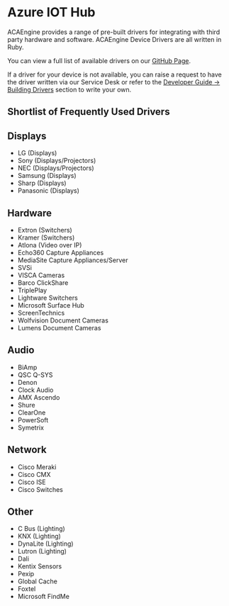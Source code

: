 # Azure IOT Hub

ACAEngine provides a range of pre-built drivers for integrating with third party hardware and software. ACAEngine Device Drivers are all written in Ruby.

You can view a full list of available drivers on our [GitHub Page](https://github.com/acaprojects/ruby-engine-drivers).

If a driver for your device is not available, you can raise a request to have the driver written via our Service Desk or refer to the [Developer Guide -&gt; Building Drivers](https://docs.acaengine.com/developer-guide/drivers) section to write your own.

## Shortlist of Frequently Used Drivers

## Displays

* LG \(Displays\)
* Sony \(Displays/Projectors\)
* NEC \(Displays/Projectors\)
* Samsung \(Displays\)
* Sharp \(Displays\)
* Panasonic \(Displays\)

## Hardware

* Extron \(Switchers\)
* Kramer \(Switchers\)
* Atlona \(Video over IP\)
* Echo360 Capture Appliances
* MediaSite Capture Appliances/Server
* SVSi
* VISCA Cameras
* Barco ClickShare
* TriplePlay
* Lightware Switchers
* Microsoft Surface Hub
* ScreenTechnics
* Wolfvision Document Cameras
* Lumens Document Cameras

## Audio

* BiAmp
* QSC Q-SYS
* Denon
* Clock Audio
* AMX Ascendo
* Shure
* ClearOne
* PowerSoft
* Symetrix

## Network

* Cisco Meraki
* Cisco CMX
* Cisco ISE
* Cisco Switches

## Other

* C Bus \(Lighting\)
* KNX \(Lighting\)
* DynaLite \(Lighting\)
* Lutron \(Lighting\)
* Dali
* Kentix Sensors
* Pexip
* Global Cache
* Foxtel
* Microsoft FindMe

